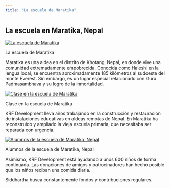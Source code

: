 ```yaml
---
title: "La escuela de Maratika"
---
```


##  La escuela en Maratika, Nepal 

[ ![La escuela de Maratika](/images/img_marakita_vue-150x150.jpg) ](/images/img_marakita_vue.jpg)

La escuela de Maratika 

Maratika es una aldea en el distrito de Khotang, Nepal, en donde vive una comunidad extremadamente empobrecida. Conocida como Haleshi en la lengua local, se encuentra aproximadamente 185 kilómetros al sudoeste del monte Everest. Sin embargo, es un lugar especial relacionado con Gurú Padmasambhava y su logro de la inmortalidad. 

[ ![Clase en la escuela de Maratika](/images/img_marakita_cours-150x150.jpg) ](/images/img_marakita_cours.jpg)

Clase en la escuela de Maratika 

KRF Development lleva años trabajando en la construcción y restauración de instalaciones educativas en aldeas remotas de Nepal. En Maratika ha reconstruido y ampliado la vieja escuela primaria, que necesitaba ser reparada con urgencia. 

[ ![Alumnos de la escuela de Maratika, Nepal](/images/img_marakita_eleves-150x150.jpg) ](/images/img_marakita_eleves.jpg)

Alumnos de la escuela de Maratika, Nepal 

Asimismo, KRF Development está ayudando a unos 600 niños de forma continuada. Las donaciones de amigos y patrocinadores han hecho posible que los niños reciban una comida diaria. 

Siddhartha busca constantemente fondos y contribuciones regulares. 

